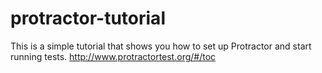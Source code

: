 # protractor-tutorial
This is a simple tutorial that shows you how to set up Protractor and start running tests.
http://www.protractortest.org/#/toc